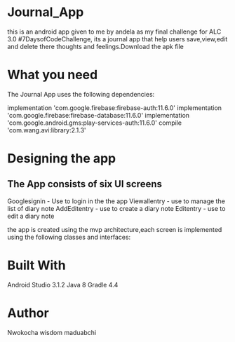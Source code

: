 # Journal_App
this is an android app given to me by andela as my final challenge for ALC 3.0 #7DaysofCodeChallenge,
its a journal app that help users save,view,edit and delete there thoughts and feelings.Download the apk file

# What you need
The Journal App uses the following dependencies:

 implementation 'com.google.firebase:firebase-auth:11.6.0'
    implementation 'com.google.firebase:firebase-database:11.6.0'
    implementation 'com.google.android.gms:play-services-auth:11.6.0'
    compile 'com.wang.avi:library:2.1.3'


# Designing the app
## The App consists of six UI screens

Googlesignin - Use to login in the the app
Viewallentry - use to manage the list of diary note
AddEditentry - use to create a diary note
Editentry - use to edit a diary note

 the app is created using the mvp architecture,each screen is implemented using the following classes and interfaces:

# Built With
Android Studio 3.1.2
Java 8
Gradle 4.4
# Author 
Nwokocha wisdom maduabchi

